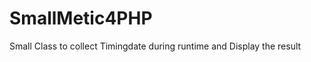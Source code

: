 SmallMetic4PHP
==============

Small Class to collect Timingdate during runtime and Display the result
